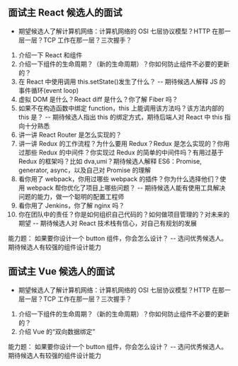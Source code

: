 ## 面试主 React 候选人的面试

- 期望候选人了解计算机网络：计算机网络的 OSI 七层协议模型？HTTP 在那一层一层？TCP 工作在那一层？三次握手？

1. 介绍一下 React 和组件
2. 介绍一下组件的生命周期？（新的生命周期）？你如何防止组件不必要的更新的？
3. 在 React 中使用调用 this.setState()发生了什么？ -- 期待候选人解释 JS 的事件循环(event loop)
4. 虚拟 DOM 是什么？React diff 是什么？你了解 Fiber 吗？
5. 如果不在构造函数中绑定 function，this 上能调用该方法吗？该方法内部的 this 是？ -- 期待候选人指出 this 的绑定方式，期待后端人对 React 中 this 指向十分熟悉
6. 讲一讲 React Router 是怎么实现的？
7. 讲一讲 Redux 的工作流程？为什么要用 Redux？Redux 是怎么实现的？你用过那些 Redux 的中间件？你实现过 Redux 的简单的中间件吗？有用过基于 Redux 的框架吗？比如 dva,umi？期待候选人解释 ES6：Promise, generator, async，以及自己对 Promise 的理解
8. 看你用了 webpack，你用过哪些 webpack 的插件？你为什么选择他们？使用 webpack 帮你优化了项目上哪些问题？ -- 期待候选人能有使用工具解决问题的能力，做一个聪明的配置工程师
9. 看你用了 Jenkins，你了解 nginx 吗？
10. 你在团队中的责任？你是如何组织自己代码的？如何做项目管理的？对未来的期望 -- 期待候选人对 React 技术栈有信心，对自己有规划的发展

能力题：
如果要你设计一个 button 组件，你会怎么设计？ -- 选问优秀候选人。期待候选人有较强的组件设计能力

## 面试主 Vue 候选人的面试

- 期望候选人了解计算机网络：计算机网络的 OSI 七层协议模型？HTTP 在那一层一层？TCP 工作在那一层？三次握手？

1. 介绍一下组件的生命周期？（新的生命周期）？你如何防止组件不必要的更新的？
2. 介绍 Vue 的“双向数据绑定”

能力题：
如果要你设计一个 button 组件，你会怎么设计？ -- 选问优秀候选人。期待候选人有较强的组件设计能力

